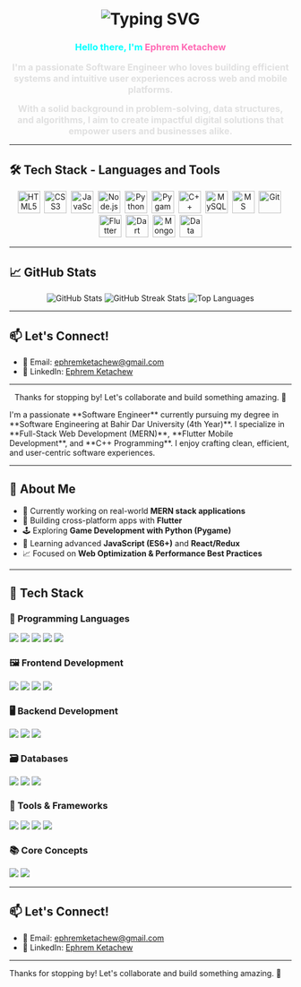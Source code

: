 <div align="center">
  <h1>
    <img src="https://readme-typing-svg.demolab.com?font=Fira+Code&duration=3000&pause=1000&color=6CD56C&center=true&vCenter=true&width=500&lines=Hi+there%2C+I'm+Ephrem!+%F0%9F%91%8B;Software+Engineer+%7C+Full-Stack+Dev" alt="Typing SVG" />
  </h1>
  
  <h3><strong><span style="color:#00ffff">Hello there, I'm <span style="color:#FF69B4">Ephrem Ketachew</span></span></strong></h3>
  <p><strong style="font-size:16px; color:#e0e0e0">I'm a passionate Software Engineer who loves building efficient systems and intuitive user experiences across web and mobile platforms.</strong></p>
  <p><strong style="font-size:16px; color:#e0e0e0">With a solid background in problem-solving, data structures, and algorithms, I aim to create impactful digital solutions that empower users and businesses alike.</strong></p>
</div>

---

## 🛠️ Tech Stack - Languages and Tools
<div align="center">
  <img src="https://cdn.jsdelivr.net/gh/devicons/devicon/icons/html5/html5-original.svg" title="HTML5" width="40" height="40"/>&nbsp;
  <img src="https://cdn.jsdelivr.net/gh/devicons/devicon/icons/css3/css3-original.svg" title="CSS3" width="40" height="40"/>&nbsp;
  <img src="https://cdn.jsdelivr.net/gh/devicons/devicon/icons/javascript/javascript-original.svg" title="JavaScript" width="40" height="40"/>&nbsp;
  <img src="https://cdn.jsdelivr.net/gh/devicons/devicon/icons/nodejs/nodejs-original.svg" title="Node.js" width="40" height="40"/>&nbsp;
  <img src="https://cdn.jsdelivr.net/gh/devicons/devicon/icons/python/python-original.svg" title="Python" width="40" height="40"/>&nbsp;
  <img src="https://upload.wikimedia.org/wikipedia/commons/3/3e/Pygame_logo.svg" title="Pygame" width="40" height="40"/>&nbsp;
  <img src="https://cdn.jsdelivr.net/gh/devicons/devicon/icons/cplusplus/cplusplus-original.svg" title="C++" width="40" height="40"/>&nbsp;
  <img src="https://cdn.jsdelivr.net/gh/devicons/devicon/icons/mysql/mysql-original.svg" title="MySQL" width="40" height="40"/>&nbsp;
  <img src="https://cdn.jsdelivr.net/gh/devicons/devicon/icons/microsoftsqlserver/microsoftsqlserver-plain.svg" title="MS SQL Server" width="40" height="40"/>&nbsp;
  <img src="https://cdn.jsdelivr.net/gh/devicons/devicon/icons/git/git-original.svg" title="Git" width="40" height="40"/>&nbsp;
  <img src="https://cdn.jsdelivr.net/gh/devicons/devicon/icons/flutter/flutter-original.svg" title="Flutter" width="40" height="40"/>&nbsp;
  <img src="https://cdn.jsdelivr.net/gh/devicons/devicon/icons/dart/dart-original.svg" title="Dart" width="40" height="40"/>&nbsp;
  <img src="https://cdn.jsdelivr.net/gh/devicons/devicon/icons/mongodb/mongodb-original.svg" title="MongoDB" width="40" height="40"/>&nbsp;
  <img src="https://img.icons8.com/external-flat-juicy-fish/60/external-algorithm-coding-and-development-flat-flat-juicy-fish.png" title="Data Structures & Algorithms" width="40" height="40"/>
</div>

---

## 📈 GitHub Stats
<p align="center">
  <img src="https://github-readme-stats.vercel.app/api?username=EphremKetachew&show_icons=true&theme=radical" alt="GitHub Stats" />
  <img src="https://github-readme-streak-stats.herokuapp.com?user=EphremKetachew&theme=radical&hide_border=false" alt="GitHub Streak Stats" />
  <img src="https://github-readme-stats.vercel.app/api/top-langs/?username=EphremKetachew&layout=compact&theme=radical" alt="Top Languages" />
</p>

---

## 📫 Let's Connect!
- 📧 Email: [ephremketachew@gmail.com](mailto:ephremketachew@gmail.com)
- 💼 LinkedIn: [Ephrem Ketachew](https://www.linkedin.com/in/ephrem-ketachew)

---

<p align="center">
  Thanks for stopping by! Let's collaborate and build something amazing. 🚀
</p>
I'm a passionate **Software Engineer** currently pursuing my degree in **Software Engineering at Bahir Dar University (4th Year)**. I specialize in **Full-Stack Web Development (MERN)**, **Flutter Mobile Development**, and **C++ Programming**. I enjoy crafting clean, efficient, and user-centric software experiences.

---

## 🚀 About Me
- 🔭 Currently working on real-world **MERN stack applications**
- 📱 Building cross-platform apps with **Flutter**
- 🕹️ Exploring **Game Development with Python (Pygame)**
- 🌱 Learning advanced **JavaScript (ES6+)** and **React/Redux**
- 📈 Focused on **Web Optimization & Performance Best Practices**

---

## 🧠 Tech Stack

### 🔣 Programming Languages
<p>
  <img src="https://img.shields.io/badge/JavaScript-F7DF1E?style=for-the-badge&logo=javascript&logoColor=black"/>
  <img src="https://img.shields.io/badge/Dart-0175C2?style=for-the-badge&logo=dart&logoColor=white"/>
  <img src="https://img.shields.io/badge/C++-00599C?style=for-the-badge&logo=c%2B%2B&logoColor=white"/>
  <img src="https://img.shields.io/badge/Python-3776AB?style=for-the-badge&logo=python&logoColor=white"/>
  <img src="https://img.shields.io/badge/Java-007396?style=for-the-badge&logo=java&logoColor=white"/>
</p>

### 🖼️ Frontend Development
<p>
  <img src="https://img.shields.io/badge/HTML5-E34F26?style=for-the-badge&logo=html5&logoColor=white"/>
  <img src="https://img.shields.io/badge/CSS3-1572B6?style=for-the-badge&logo=css3&logoColor=white"/>
  <img src="https://img.shields.io/badge/Flutter-02569B?style=for-the-badge&logo=flutter&logoColor=white"/>
  <img src="https://img.shields.io/badge/JavaFX-6699CC?style=for-the-badge&logo=java&logoColor=white"/>
</p>

### 🖥️ Backend Development
<p>
  <img src="https://img.shields.io/badge/Node.js-339933?style=for-the-badge&logo=node.js&logoColor=white"/>
  <img src="https://img.shields.io/badge/Firebase-FFCA28?style=for-the-badge&logo=firebase&logoColor=black"/>
  <img src="https://img.shields.io/badge/JDBC-007396?style=for-the-badge&logo=java&logoColor=white"/>
</p>

### 🗃️ Databases
<p>
  <img src="https://img.shields.io/badge/MongoDB-47A248?style=for-the-badge&logo=mongodb&logoColor=white"/>
  <img src="https://img.shields.io/badge/MySQL-4479A1?style=for-the-badge&logo=mysql&logoColor=white"/>
  <img src="https://img.shields.io/badge/MS%20SQL%20Server-CC2927?style=for-the-badge&logo=microsoft-sql-server&logoColor=white"/>
</p>

### 🔧 Tools & Frameworks
<p>
  <img src="https://img.shields.io/badge/Git-F05032?style=for-the-badge&logo=git&logoColor=white"/>
  <img src="https://img.shields.io/badge/GitHub-181717?style=for-the-badge&logo=github&logoColor=white"/>
  <img src="https://img.shields.io/badge/Figma-F24E1E?style=for-the-badge&logo=figma&logoColor=white"/>
  <img src="https://img.shields.io/badge/Pygame-000000?style=for-the-badge&logo=python&logoColor=white"/>
</p>

### 📚 Core Concepts
<p>
  <img src="https://img.shields.io/badge/Data%20Structures%20&%20Algorithms-2C8EBB?style=for-the-badge&logo=codeforces&logoColor=white"/>
  <img src="https://img.shields.io/badge/Typing%20Skills-00A5E0?style=for-the-badge&logo=monkeytype&logoColor=white"/>
</p>

---

## 📫 Let's Connect!
- 📧 Email: [ephremketachew@gmail.com](mailto:ephremketachew@gmail.com)
- 💼 LinkedIn: [Ephrem Ketachew](https://www.linkedin.com/in/ephrem-ketachew)

---

Thanks for stopping by! Let's collaborate and build something amazing. 🚀

